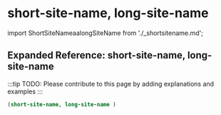# short-site-name, long-site-name

import ShortSiteNameaalongSiteName from './_shortsitename.md';

<ShortSiteNameaalongSiteName />

## Expanded Reference: short-site-name, long-site-name

:::tip
TODO: Please contribute to this page by adding explanations and examples
:::

```lisp
(short-site-name, long-site-name )
```
